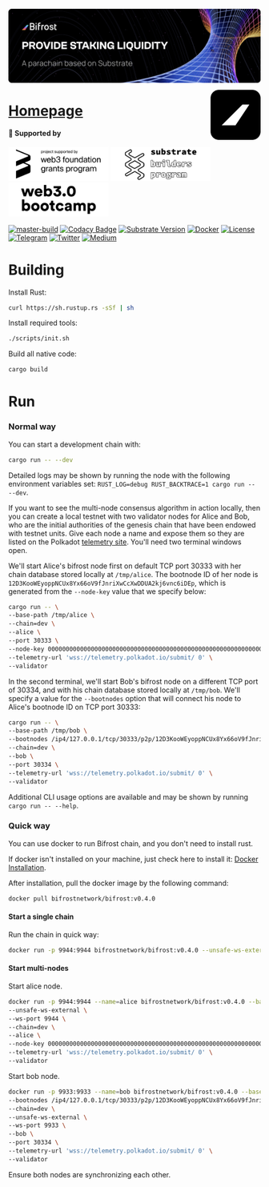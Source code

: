 <a href="https://bifrost.finance"><img align="center" src="./docs/bifrost-banner.svg" alt="Bifrost Banner"/></a>

<a href="https://bifrost.finance"><img align="right" width="100" src="./docs/bifrost-black-logo.svg" alt="Bifrost Logo"/></a>

<h1 align="left"><a href="https://bifrost.finance">Homepage</a></h1>

<h4>🐣 Supported by</h4>

<p align="left">
  <a href="https://web3.foundation/grants"><img src="./docs/web3-foundation-grant.svg" width="200" alt="Web3 Foundation Grants"></a>
  <a href="https://www.substrate.io/builders-program"><img src="./docs/substrate-builder.svg" width="200" alt="Substrate Builders Program"></a>
  <a href="https://bootcamp.web3.foundation/"><img src="./docs/web3-bootcamp.svg" width="200" alt="Web3 Bootcamp"></a>
</p>

[![master-build](https://img.shields.io/github/workflow/status/bifrost-finance/bifrost/master-build/master)](https://github.com/bifrost-finance/bifrost/actions)
[![Codacy Badge](https://app.codacy.com/project/badge/Grade/acec53276777415593c2b02b2200f62e)](https://www.codacy.com/gh/bifrost-finance/bifrost?utm_source=github.com&amp;utm_medium=referral&amp;utm_content=bifrost-finance/bifrost&amp;utm_campaign=Badge_Grade)
[![Substrate Version](https://img.shields.io/badge/Substrate-3.0.0-brightgreen?logo=Parity%20Substrate)](https://github.com/paritytech/substrate)
[![Docker](https://img.shields.io/badge/Docker-v0.4.0-brightgreen?logo=Docker)](https://hub.docker.com/repository/docker/bifrostnetwork/bifrost)
[![License](https://img.shields.io/github/license/bifrost-finance/bifrost?color=blue)](https://github.com/bifrost-finance/bifrost/blob/master/LICENSE)
[![Telegram](https://img.shields.io/badge/-Telegram-5c5c5c?logo=Telegram)](https://t.me/bifrost_finance)
[![Twitter](https://img.shields.io/badge/-Twitter-5c5c5c?logo=Twitter)](https://twitter.com/bifrost_finance)
[![Medium](https://img.shields.io/badge/-Medium-5c5c5c?logo=Medium)](https://medium.com/bifrost-finance)

# Building

Install Rust:

```bash
curl https://sh.rustup.rs -sSf | sh
```

Install required tools:

```bash
./scripts/init.sh
```

Build all native code:

```bash
cargo build
```

# Run

### Normal way
You can start a development chain with:

```bash
cargo run -- --dev
```

Detailed logs may be shown by running the node with the following environment variables set: `RUST_LOG=debug RUST_BACKTRACE=1 cargo run -- --dev`.

If you want to see the multi-node consensus algorithm in action locally, then you can create a local testnet with two validator nodes for Alice and Bob, who are the initial authorities of the genesis chain that have been endowed with testnet units. Give each node a name and expose them so they are listed on the Polkadot [telemetry site](https://telemetry.polkadot.io/#/Local%20Testnet). You'll need two terminal windows open.

We'll start Alice's bifrost node first on default TCP port 30333 with her chain database stored locally at `/tmp/alice`. The bootnode ID of her node is `12D3KooWEyoppNCUx8Yx66oV9fJnriXwCcXwDDUA2kj6vnc6iDEp`, which is generated from the `--node-key` value that we specify below:

```bash
cargo run -- \
--base-path /tmp/alice \
--chain=dev \
--alice \
--port 30333 \
--node-key 0000000000000000000000000000000000000000000000000000000000000001 \
--telemetry-url 'wss://telemetry.polkadot.io/submit/ 0' \
--validator
```

In the second terminal, we'll start Bob's bifrost node on a different TCP port of 30334, and with his chain database stored locally at `/tmp/bob`. We'll specify a value for the `--bootnodes` option that will connect his node to Alice's bootnode ID on TCP port 30333:

```bash
cargo run -- \
--base-path /tmp/bob \
--bootnodes /ip4/127.0.0.1/tcp/30333/p2p/12D3KooWEyoppNCUx8Yx66oV9fJnriXwCcXwDDUA2kj6vnc6iDEp \
--chain=dev \
--bob \
--port 30334 \
--telemetry-url 'wss://telemetry.polkadot.io/submit/ 0' \
--validator
```

Additional CLI usage options are available and may be shown by running `cargo run -- --help`.

### Quick way
You can use docker to run Bifrost chain, and you don't need to install rust.

If docker isn't installed on your machine, just check here to install it: [Docker Installation](https://docs.docker.com/install/).

After installation, pull the docker image by the following command:
```bash
docker pull bifrostnetwork/bifrost:v0.4.0
```

#### Start a single chain
Run the chain in quick way:
```bash
docker run -p 9944:9944 bifrostnetwork/bifrost:v0.4.0 --unsafe-ws-external --ws-port 9944 --dev
```

#### Start multi-nodes

Start alice node.
```bash
docker run -p 9944:9944 --name=alice bifrostnetwork/bifrost:v0.4.0 --base-path /tmp/alice \
--unsafe-ws-external \
--ws-port 9944 \
--chain=dev \
--alice \
--node-key 0000000000000000000000000000000000000000000000000000000000000001 \
--telemetry-url 'wss://telemetry.polkadot.io/submit/ 0' \
--validator
```

Start bob node.
```bash
docker run -p 9933:9933 --name=bob bifrostnetwork/bifrost:v0.4.0 --base-path /tmp/bob \
--bootnodes /ip4/127.0.0.1/tcp/30333/p2p/12D3KooWEyoppNCUx8Yx66oV9fJnriXwCcXwDDUA2kj6vnc6iDEp \
--chain=dev \
--unsafe-ws-external \
--ws-port 9933 \
--bob \
--port 30334 \
--telemetry-url 'wss://telemetry.polkadot.io/submit/ 0' \
--validator
```

Ensure both nodes are synchronizing each other.
